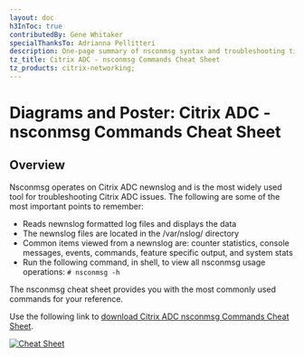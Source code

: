 ```yaml
---
layout: doc
h3InToc: true
contributedBy: Gene Whitaker
specialThanksTo: Adrianna Pellitteri
description: One-page summary of nsconmsg syntax and troubleshooting tips.
tz_title: Citrix ADC - nsconmsg Commands Cheat Sheet
tz_products: citrix-networking;
---
```

# Diagrams and Poster: Citrix ADC - nsconmsg Commands Cheat Sheet

## Overview

Nsconmsg operates on Citrix ADC newnslog and is the most widely used tool for troubleshooting Citrix ADC issues. The following are some of the most important points to remember:

*  Reads newnslog formatted log files and displays the data
*  The newnslog files are located in the /var/nslog/ directory
*  Common items viewed from a newnslog are: counter statistics, console messages, events, commands, feature specific output, and system stats
*  Run the following command, in shell, to view all nsconmsg usage operations: `# nsconmsg -h`

The nsconmsg cheat sheet provides you with the most commonly used commands for your reference.

Use the following link to [download Citrix ADC nsconmsg Commands Cheat Sheet](/en-us/tech-zone/learn/downloads/diagrams-posters_cheat-sheet-adc-nsconmsg.pdf).

[![Cheat Sheet](/en-us/tech-zone/learn/media/diagrams-posters_cheat-sheet-adc-nsconmsg_1.png)](/en-us/tech-zone/learn/downloads/diagrams-posters_cheat-sheet-adc-nsconmsg.pdf)
